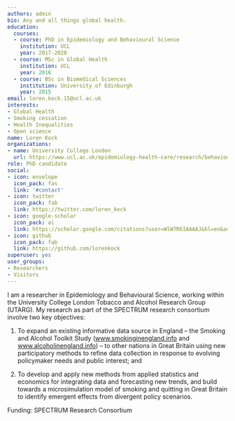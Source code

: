 ```yaml
---
authors: admin
bio: Any and all things global health.
education:
  courses: 
  - course: PhD in Epidemiology and Behavioural Science
    institution: UCL  
    year: 2017-2020
  - course: MSc in Global Health
    institution: UCL
    year: 2016
  - course: BSc in Biomedical Sciences
    institution: University of Edinburgh
    year: 2015
email: loren.kock.15@ucl.ac.uk
interests:
- Global Health
- Smoking cessation
- Health Inequalities
- Open science
name: Loren Kock
organizations: 
- name: University College London
  url: https://www.ucl.ac.uk/epidemiology-health-care/research/behavioural-science-and-health/research/ucl-tobacco-alcohol-research-group-utarg
role: PhD candidate
social:
- icon: envelope
  icon_pack: fas
  link: '#contact'
- icon: twitter
  icon_pack: fab
  link: https://twitter.com/loren_kock
- icon: google-scholar
  icon_pack: ai
  link: https://scholar.google.com/citations?user=WlW7R6IAAAAJ&hl=en&authuser=1
- icon: github
  icon_pack: fab
  link: https://github.com/lorenkock
superuser: yes
user_groups:
- Researchers
- Visitors
---
```


I am a researcher in Epidemiology and Behavioural Science, working within the University College London Tobacco and Alcohol Research Group (UTARG). My research as part of the SPECTRUM research consortium involve two key objectives:

1) To expand an existing informative data source in England – the Smoking and Alcohol Toolkit Study (www.smokinginengland.info and www.alcoholinengland.info) – to other nations in Great Britain using new participatory methods to refine data collection in response to evolving policymaker needs and public interest; and 

2) To develop and apply new methods from applied statistics and economics for integrating data and forecasting new trends, and build towards a microsimulation model of smoking and quitting in Great Britain to identify emergent effects from divergent policy scenarios.

Funding: SPECTRUM Research Consortium

